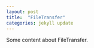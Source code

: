 ```yaml
---
layout: post
title:  "FileTransfer"
categories: jekyll update
---
```


Some content about FileTransfer.
